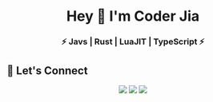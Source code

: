 <h1 align="center">Hey 👋 I'm Coder Jia</h1>
<h3 align="center">⚡ Javs | Rust | LuaJIT | TypeScript ⚡</h3>

## 🤝 Let's Connect

<p align="center">
  <a href="mailto:youremail@example.com"><img src="https://img.shields.io/badge/email-%23D14836.svg?&style=for-the-badge&logo=gmail&logoColor=white"/></a>
  <a href="https://linkedin.com/in/yourprofile"><img src="https://img.shields.io/badge/linkedin-%230077B5.svg?&style=for-the-badge&logo=linkedin&logoColor=white"/></a>
  <a href="https://twitter.com/yourhandle"><img src="https://img.shields.io/badge/twitter-%231DA1F2.svg?&style=for-the-badge&logo=twitter&logoColor=white"/></a>
</p>

